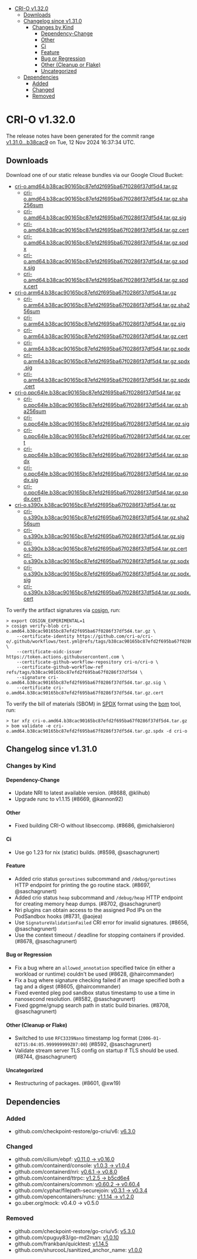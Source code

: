 - [CRI-O v1.32.0](#cri-o-v1320)
  - [Downloads](#downloads)
  - [Changelog since v1.31.0](#changelog-since-v1310)
    - [Changes by Kind](#changes-by-kind)
      - [Dependency-Change](#dependency-change)
      - [Other](#other)
      - [Ci](#ci)
      - [Feature](#feature)
      - [Bug or Regression](#bug-or-regression)
      - [Other (Cleanup or Flake)](#other-cleanup-or-flake)
      - [Uncategorized](#uncategorized)
  - [Dependencies](#dependencies)
    - [Added](#added)
    - [Changed](#changed)
    - [Removed](#removed)

# CRI-O v1.32.0

The release notes have been generated for the commit range
[v1.31.0...b38cac9](https://github.com/cri-o/cri-o/compare/v1.31.0...v1.32.0) on Tue, 12 Nov 2024 16:37:34 UTC.

## Downloads

Download one of our static release bundles via our Google Cloud Bucket:

- [cri-o.amd64.b38cac90165bc87efd2f695ba67f0286f37df5d4.tar.gz](https://storage.googleapis.com/cri-o/artifacts/cri-o.amd64.b38cac90165bc87efd2f695ba67f0286f37df5d4.tar.gz)
  - [cri-o.amd64.b38cac90165bc87efd2f695ba67f0286f37df5d4.tar.gz.sha256sum](https://storage.googleapis.com/cri-o/artifacts/cri-o.amd64.b38cac90165bc87efd2f695ba67f0286f37df5d4.tar.gz.sha256sum)
  - [cri-o.amd64.b38cac90165bc87efd2f695ba67f0286f37df5d4.tar.gz.sig](https://storage.googleapis.com/cri-o/artifacts/cri-o.amd64.b38cac90165bc87efd2f695ba67f0286f37df5d4.tar.gz.sig)
  - [cri-o.amd64.b38cac90165bc87efd2f695ba67f0286f37df5d4.tar.gz.cert](https://storage.googleapis.com/cri-o/artifacts/cri-o.amd64.b38cac90165bc87efd2f695ba67f0286f37df5d4.tar.gz.cert)
  - [cri-o.amd64.b38cac90165bc87efd2f695ba67f0286f37df5d4.tar.gz.spdx](https://storage.googleapis.com/cri-o/artifacts/cri-o.amd64.b38cac90165bc87efd2f695ba67f0286f37df5d4.tar.gz.spdx)
  - [cri-o.amd64.b38cac90165bc87efd2f695ba67f0286f37df5d4.tar.gz.spdx.sig](https://storage.googleapis.com/cri-o/artifacts/cri-o.amd64.b38cac90165bc87efd2f695ba67f0286f37df5d4.tar.gz.spdx.sig)
  - [cri-o.amd64.b38cac90165bc87efd2f695ba67f0286f37df5d4.tar.gz.spdx.cert](https://storage.googleapis.com/cri-o/artifacts/cri-o.amd64.b38cac90165bc87efd2f695ba67f0286f37df5d4.tar.gz.spdx.cert)
- [cri-o.arm64.b38cac90165bc87efd2f695ba67f0286f37df5d4.tar.gz](https://storage.googleapis.com/cri-o/artifacts/cri-o.arm64.b38cac90165bc87efd2f695ba67f0286f37df5d4.tar.gz)
  - [cri-o.arm64.b38cac90165bc87efd2f695ba67f0286f37df5d4.tar.gz.sha256sum](https://storage.googleapis.com/cri-o/artifacts/cri-o.arm64.b38cac90165bc87efd2f695ba67f0286f37df5d4.tar.gz.sha256sum)
  - [cri-o.arm64.b38cac90165bc87efd2f695ba67f0286f37df5d4.tar.gz.sig](https://storage.googleapis.com/cri-o/artifacts/cri-o.arm64.b38cac90165bc87efd2f695ba67f0286f37df5d4.tar.gz.sig)
  - [cri-o.arm64.b38cac90165bc87efd2f695ba67f0286f37df5d4.tar.gz.cert](https://storage.googleapis.com/cri-o/artifacts/cri-o.arm64.b38cac90165bc87efd2f695ba67f0286f37df5d4.tar.gz.cert)
  - [cri-o.arm64.b38cac90165bc87efd2f695ba67f0286f37df5d4.tar.gz.spdx](https://storage.googleapis.com/cri-o/artifacts/cri-o.arm64.b38cac90165bc87efd2f695ba67f0286f37df5d4.tar.gz.spdx)
  - [cri-o.arm64.b38cac90165bc87efd2f695ba67f0286f37df5d4.tar.gz.spdx.sig](https://storage.googleapis.com/cri-o/artifacts/cri-o.arm64.b38cac90165bc87efd2f695ba67f0286f37df5d4.tar.gz.spdx.sig)
  - [cri-o.arm64.b38cac90165bc87efd2f695ba67f0286f37df5d4.tar.gz.spdx.cert](https://storage.googleapis.com/cri-o/artifacts/cri-o.arm64.b38cac90165bc87efd2f695ba67f0286f37df5d4.tar.gz.spdx.cert)
- [cri-o.ppc64le.b38cac90165bc87efd2f695ba67f0286f37df5d4.tar.gz](https://storage.googleapis.com/cri-o/artifacts/cri-o.ppc64le.b38cac90165bc87efd2f695ba67f0286f37df5d4.tar.gz)
  - [cri-o.ppc64le.b38cac90165bc87efd2f695ba67f0286f37df5d4.tar.gz.sha256sum](https://storage.googleapis.com/cri-o/artifacts/cri-o.ppc64le.b38cac90165bc87efd2f695ba67f0286f37df5d4.tar.gz.sha256sum)
  - [cri-o.ppc64le.b38cac90165bc87efd2f695ba67f0286f37df5d4.tar.gz.sig](https://storage.googleapis.com/cri-o/artifacts/cri-o.ppc64le.b38cac90165bc87efd2f695ba67f0286f37df5d4.tar.gz.sig)
  - [cri-o.ppc64le.b38cac90165bc87efd2f695ba67f0286f37df5d4.tar.gz.cert](https://storage.googleapis.com/cri-o/artifacts/cri-o.ppc64le.b38cac90165bc87efd2f695ba67f0286f37df5d4.tar.gz.cert)
  - [cri-o.ppc64le.b38cac90165bc87efd2f695ba67f0286f37df5d4.tar.gz.spdx](https://storage.googleapis.com/cri-o/artifacts/cri-o.ppc64le.b38cac90165bc87efd2f695ba67f0286f37df5d4.tar.gz.spdx)
  - [cri-o.ppc64le.b38cac90165bc87efd2f695ba67f0286f37df5d4.tar.gz.spdx.sig](https://storage.googleapis.com/cri-o/artifacts/cri-o.ppc64le.b38cac90165bc87efd2f695ba67f0286f37df5d4.tar.gz.spdx.sig)
  - [cri-o.ppc64le.b38cac90165bc87efd2f695ba67f0286f37df5d4.tar.gz.spdx.cert](https://storage.googleapis.com/cri-o/artifacts/cri-o.ppc64le.b38cac90165bc87efd2f695ba67f0286f37df5d4.tar.gz.spdx.cert)
- [cri-o.s390x.b38cac90165bc87efd2f695ba67f0286f37df5d4.tar.gz](https://storage.googleapis.com/cri-o/artifacts/cri-o.s390x.b38cac90165bc87efd2f695ba67f0286f37df5d4.tar.gz)
  - [cri-o.s390x.b38cac90165bc87efd2f695ba67f0286f37df5d4.tar.gz.sha256sum](https://storage.googleapis.com/cri-o/artifacts/cri-o.s390x.b38cac90165bc87efd2f695ba67f0286f37df5d4.tar.gz.sha256sum)
  - [cri-o.s390x.b38cac90165bc87efd2f695ba67f0286f37df5d4.tar.gz.sig](https://storage.googleapis.com/cri-o/artifacts/cri-o.s390x.b38cac90165bc87efd2f695ba67f0286f37df5d4.tar.gz.sig)
  - [cri-o.s390x.b38cac90165bc87efd2f695ba67f0286f37df5d4.tar.gz.cert](https://storage.googleapis.com/cri-o/artifacts/cri-o.s390x.b38cac90165bc87efd2f695ba67f0286f37df5d4.tar.gz.cert)
  - [cri-o.s390x.b38cac90165bc87efd2f695ba67f0286f37df5d4.tar.gz.spdx](https://storage.googleapis.com/cri-o/artifacts/cri-o.s390x.b38cac90165bc87efd2f695ba67f0286f37df5d4.tar.gz.spdx)
  - [cri-o.s390x.b38cac90165bc87efd2f695ba67f0286f37df5d4.tar.gz.spdx.sig](https://storage.googleapis.com/cri-o/artifacts/cri-o.s390x.b38cac90165bc87efd2f695ba67f0286f37df5d4.tar.gz.spdx.sig)
  - [cri-o.s390x.b38cac90165bc87efd2f695ba67f0286f37df5d4.tar.gz.spdx.cert](https://storage.googleapis.com/cri-o/artifacts/cri-o.s390x.b38cac90165bc87efd2f695ba67f0286f37df5d4.tar.gz.spdx.cert)

To verify the artifact signatures via [cosign](https://github.com/sigstore/cosign), run:

```console
> export COSIGN_EXPERIMENTAL=1
> cosign verify-blob cri-o.amd64.b38cac90165bc87efd2f695ba67f0286f37df5d4.tar.gz \
    --certificate-identity https://github.com/cri-o/cri-o/.github/workflows/test.yml@refs/tags/b38cac90165bc87efd2f695ba67f0286f37df5d4 \
    --certificate-oidc-issuer https://token.actions.githubusercontent.com \
    --certificate-github-workflow-repository cri-o/cri-o \
    --certificate-github-workflow-ref refs/tags/b38cac90165bc87efd2f695ba67f0286f37df5d4 \
    --signature cri-o.amd64.b38cac90165bc87efd2f695ba67f0286f37df5d4.tar.gz.sig \
    --certificate cri-o.amd64.b38cac90165bc87efd2f695ba67f0286f37df5d4.tar.gz.cert
```

To verify the bill of materials (SBOM) in [SPDX](https://spdx.org) format using the [bom](https://sigs.k8s.io/bom) tool, run:

```console
> tar xfz cri-o.amd64.b38cac90165bc87efd2f695ba67f0286f37df5d4.tar.gz
> bom validate -e cri-o.amd64.b38cac90165bc87efd2f695ba67f0286f37df5d4.tar.gz.spdx -d cri-o
```

## Changelog since v1.31.0

### Changes by Kind

#### Dependency-Change
 - Update NRI to latest available version. (#8688, @klihub)
 - Upgrade runc to v1.1.15 (#8669, @kannon92)

#### Other
 - Fixed building CRI-O without libseccomp. (#8686, @michalsieron)

#### Ci
 - Use go 1.23 for nix (static) builds. (#8598, @saschagrunert)

#### Feature
 - Added crio status `goroutines` subcommand and `/debug/goroutines` HTTP endpoint for printing the go routine stack. (#8697, @saschagrunert)
 - Added crio status `heap` subcommand and `/debug/heap` HTTP endpoint for creating memory heap dumps. (#8702, @saschagrunert)
 - Nri plugins can obtain access to the assigned Pod IPs on the PodSandbox hooks (#8731, @aojea)
 - Use `SignatureValidationFailed` CRI error for invalid signatures. (#8656, @saschagrunert)
 - Use the context timeout / deadline for stopping containers if provided. (#8678, @saschagrunert)

#### Bug or Regression
 - Fix a bug where an `allowed_annotation` specified twice (in either a workload or runtime) couldn't be used (#8628, @haircommander)
 - Fix a bug where signature checking failed if an image specified both a tag and a digest (#8605, @haircommander)
 - Fixed evented pleg pod sandbox status timestamp to use a time in nanosecond resolution. (#8582, @saschagrunert)
 - Fixed gpgme/gnupg search path in static build binaries. (#8708, @saschagrunert)

#### Other (Cleanup or Flake)
 - Switched to use `RFC3339Nano` timestamp log format (`2006-01-02T15:04:05.999999999Z07:00`) (#8592, @saschagrunert)
 - Validate stream server TLS config on startup if TLS should be used. (#8744, @saschagrunert)

#### Uncategorized
 - Restructuring of packages. (#8601, @xw19)

## Dependencies

### Added
- github.com/checkpoint-restore/go-criu/v6: [v6.3.0](https://github.com/checkpoint-restore/go-criu/tree/v6.3.0)

### Changed
- github.com/cilium/ebpf: [v0.11.0 → v0.16.0](https://github.com/cilium/ebpf/compare/v0.11.0...v0.16.0)
- github.com/containerd/console: [v1.0.3 → v1.0.4](https://github.com/containerd/console/compare/v1.0.3...v1.0.4)
- github.com/containerd/nri: [v0.6.1 → v0.8.0](https://github.com/containerd/nri/compare/v0.6.1...v0.8.0)
- github.com/containerd/ttrpc: [v1.2.5 → b5cd6e4](https://github.com/containerd/ttrpc/compare/v1.2.5...b5cd6e4)
- github.com/containers/common: [v0.60.2 → v0.60.4](https://github.com/containers/common/compare/v0.60.2...v0.60.4)
- github.com/cyphar/filepath-securejoin: [v0.3.1 → v0.3.4](https://github.com/cyphar/filepath-securejoin/compare/v0.3.1...v0.3.4)
- github.com/opencontainers/runc: [v1.1.14 → v1.2.0](https://github.com/opencontainers/runc/compare/v1.1.14...v1.2.0)
- go.uber.org/mock: v0.4.0 → v0.5.0

### Removed
- github.com/checkpoint-restore/go-criu/v5: [v5.3.0](https://github.com/checkpoint-restore/go-criu/tree/v5.3.0)
- github.com/cpuguy83/go-md2man: [v1.0.10](https://github.com/cpuguy83/go-md2man/tree/v1.0.10)
- github.com/frankban/quicktest: [v1.14.5](https://github.com/frankban/quicktest/tree/v1.14.5)
- github.com/shurcooL/sanitized_anchor_name: [v1.0.0](https://github.com/shurcooL/sanitized_anchor_name/tree/v1.0.0)
